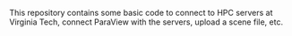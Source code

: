 This repository contains some basic code to connect to 
HPC servers at Virginia Tech, connect ParaView with the servers,
upload a scene file, etc.
